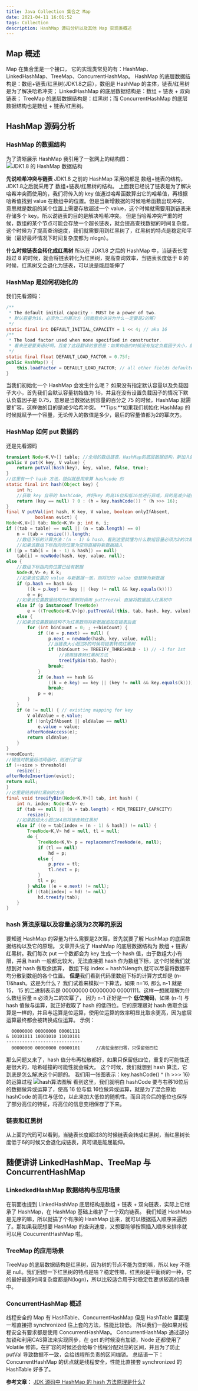 ```yaml
---
title: Java Collection 集合之 Map
date: 2021-04-11 16:01:52
tags: Collection
description: HashMap 源码分析以及其他 Map 实现类概述
---
```

## Map 概述
Map 在集合里是一个接口， 它的实现类常见的有：HashMap、LinkedHashMap、TreeMap、ConcurrentHashMap。
HashMap 的底层数据结构是：数组+链表/红黑树(JDK1.8之后），数组是 HashMap 的主体，链表/红黑树是为了解决哈希冲突；
LinkedHashMap 的底层数据结构是：数组 + 链表 + 双向链表； TreeMap 的底层数据结构是：红黑树；而 ConcurrentHashMap 的底层数据结构也是数组 + 链表/红黑树。

## HashMap 源码分析
### HashMap 的数据结构
为了清晰展示 HashMap 我引用了一张网上的结构图：
![JDK1.8 的 HashMap 数据结构](https://raw.githubusercontent.com/Snailclimb/JavaGuide/master/docs/java/collection/images/jdk1.8%E4%B9%8B%E5%90%8E%E7%9A%84%E5%86%85%E9%83%A8%E7%BB%93%E6%9E%84-HashMap.png)


**先说哈希冲突与链表**
JDK1.8 之前的 HashMap 采用的都是 数组+链表的结构，JDK1.8之后就采用了 数组+链表/红黑树的结构。
上面我已经说了链表是为了解决哈希冲突而使用的，我们将传入的 key 值通过哈希函数算出它的哈希值，再根据哈希值找到 value 在数组中的位置。但是当新增数据的时候哈希函数出现冲突，意思就是数组的某个位置上需要存放超过一个 value，这个时候就需要用到链表来存储多个 key。所以说链表的目的是解决哈希冲突。
但是当哈希冲突严重的时候，数组的某个节点可能会存放一个超长链表，就会提高查找数据的时间复杂度。
这个时候为了提高查询速度，我们就需要用到红黑树了，红黑树的特点是稳定和平衡（最好最坏情况下时间复杂度都为 nlogn）。

**什么时候链表会转化成红黑树**
所以在 JDK1.8 之后的 HashMap 中，当链表长度超过 8 的时候，就会将链表转化为红黑树，提高查询效率，当链表长度低于 8 的时候，红黑树又会退化为链表，可以说是能屈能伸了

### HashMap 是如何初始化的
我们先看源码：
```java
/**
 * The default initial capacity - MUST be a power of two.
 * 默认容量为16，必须为二的幂次方（后面我会讲讲为什么一定要是2的幂）
 */
static final int DEFAULT_INITIAL_CAPACITY = 1 << 4; // aka 16
/**
 * The load factor used when none specified in constructor.
 * 看来还是要英语好啊，百度了这段翻译的意思是：如果构造的时候没有指定负载因子大小，就会赋予一个默认的  * 负载因子大小
 */
static final float DEFAULT_LOAD_FACTOR = 0.75f;
public HashMap() {
    this.loadFactor = DEFAULT_LOAD_FACTOR; // all other fields defaulted
}
```
当我们初始化一个 HashMap 会发生什么呢？ 如果没有指定默认容量以及负载因子大小，首先我们会默认容量初始值为 16，并且在没有设置负载因子的情况下默认负载因子是 0.75，意思是当数据达到容量的百分之 75 的时候，HashMap 就需要扩容，这样做的目的是减少哈希冲突。
**Tips:**如果我们初始化 HashMap 的时候就赋予一个容量，无论传入的数值是多少，最后的容量值都为2的幂次方。
### HashMap 如何 put 数据的
还是先看源码
```java
transient Node<K,V>[] table; //全局的数组链表，HashMap的底层数据结构，新加入的数据都会放入这里
public V put(K key, V value) {
    return putVal(hash(key), key, value, false, true);
}
//这里有一个 hash 方法，貌似就是用来算 hashcode 的
static final int hash(Object key) {
    int h;
    //获取 key 自带的 hashCode, 并将key 的高16位和低16位进行异或，目的是减少碰撞几率
    return (key == null) ? 0 : (h = key.hashCode()) ^ (h >>> 16);
}
final V putVal(int hash, K key, V value, boolean onlyIfAbsent,
           boolean evict) {
Node<K,V>[] tab; Node<K,V> p; int n, i;
if ((tab = table) == null || (n = tab.length) == 0)
    n = (tab = resize()).length;
    //数组下标的计算方法：(n - 1) & hash，看到这里就懂为什么数组容量必须为2的次幂了
    //如果该数组下标指向的位置为空则直接将新数据插入
if ((p = tab[i = (n - 1) & hash]) == null)
    tab[i] = newNode(hash, key, value, null);
else {
    //数组下标指向的位置已经有数据
    Node<K,V> e; K k;
    //如果该位置的 value 与新数据一致，则将旧的 value 值替换为新数据
    if (p.hash == hash &&
        ((k = p.key) == key || (key != null && key.equals(k))))
        e = p;
    //如果该位置数据结构为红黑树则调用 putTreeVal 直接将数据插入红黑树中
    else if (p instanceof TreeNode)
        e = ((TreeNode<K,V>)p).putTreeVal(this, tab, hash, key, value);
    else {
    //如果该位置数据结构不为红黑数则将新数据追加在链表后面
        for (int binCount = 0; ; ++binCount) {
            if ((e = p.next) == null) {
                p.next = newNode(hash, key, value, null);
                //当链表大小超过8的时候将链表转成红黑树
                if (binCount >= TREEIFY_THRESHOLD - 1) // -1 for 1st
                    //调用链表转红黑树方法
                    treeifyBin(tab, hash);
                break;
            }
            if (e.hash == hash &&
                ((k = e.key) == key || (key != null && key.equals(k))))
                break;
            p = e;
        }
    }
    if (e != null) { // existing mapping for key
        V oldValue = e.value;
        if (!onlyIfAbsent || oldValue == null)
            e.value = value;
        afterNodeAccess(e);
        return oldValue;
    }
}
++modCount;
//键值对数量超过阈值时，则进行扩容
if (++size > threshold)
    resize();
afterNodeInsertion(evict);
return null;
}
//这里是链表转红黑树的方法
final void treeifyBin(Node<K,V>[] tab, int hash) {
    int n, index; Node<K,V> e;
    if (tab == null || (n = tab.length) < MIN_TREEIFY_CAPACITY)
        resize();
    //如果数组大小超过64则将链表转红黑树
    else if ((e = tab[index = (n - 1) & hash]) != null) {
        TreeNode<K,V> hd = null, tl = null;
        do {
            TreeNode<K,V> p = replacementTreeNode(e, null);
            if (tl == null)
                hd = p;
            else {
                p.prev = tl;
                tl.next = p;
            }
            tl = p;
        } while ((e = e.next) != null);
        if ((tab[index] = hd) != null)
            hd.treeify(tab);
    }
}
```
### hash 算法原理以及容量必须为2次幂的原因
要知道 HashMap 的容量为什么需要是2次幂，首先就要了解 HashMap 的底层数据结构以及它的原理。
文章开头说了 HashMap 的底层数据结构为 数组 + 链表/红黑树。我们每次 put 一个数都会为 key 生成一个 hash 值，由于数组大小有限，并且 hash 一般都比较大，无法直接把 hash 作为数组下标，这个时候我们就想到对 hash 做取余运算， 数组下标 index = hash%length,就可以尽量将数据平均分散到数组的各个位置。
**但是**我们看到代码里数组下标的计算方式却是 (n-1)&hash。这是为什么？
我们试着来模拟一下算法，如果 n=16, 那么 n-1 就是 15， 15 的二进制表示是 00000000 00000000 00001111。这样一想就理解为什么数组容量 n 必须为二的次幂了， 因为 n-1 正好是一个 **低位掩码**，如果 (n-1) 与 hash 值做与运算，就正好截取了 hash 的低四位。它的原理跟对 hash 做取余运算是一样的，并且与运算是位运算，使用位运算的效率明显比取余更高，因为底层运算最终都会被转换成位运算。
示例：
```
  00000000 00000000 00001111
& 10101011 10001010 11010101
-----------------------------
  00000000 00000000 00000101      //高位全部归零，只保留低四位
```
那么问题又来了，hash 值分布再松散都好，如果只保留低四位，重复的可能性还是很大的，哈希碰撞的可能性就会贼大。
这个时候，我们就想到 hash 算法，它到底是怎么解决这个问题的。
我们用一张图表示：key.hashCode() ^ (h >>> 16) 的运算过程
![hash算法图解](https://pic1.zhimg.com/80/4acf898694b8fb53498542dc0c5f765a_720w.jpg)
看到这里，我们就明白 hashCode 要与右移16位后的数据做异或运算了，使高 16 位与低 16位做异或运算，就是为了混合原始 hashCode 的高位与低位，以此来加大低位的随机性。而且混合后的低位也保存了部分高位的特征，将高位的信息变相保存了下来。
### 链表和红黑树
从上面的代码可以看到，当链表长度超过8的时候链表会转成红黑树，当红黑树长度低于6的时候又会退化成链表，真可谓是能屈能伸。

## 随便讲讲 LinkedHashMap、TreeMap 与 ConcurrentHashMap
### LinkedkedHashMap 数据结构与应用场景
在前面也提到 LinkedHashMap 底层结构是数组 + 链表 + 双向链表，实际上它继承了 HashMap，在 HashMap 基础上维护了一个双向链表。 我们知道 HashMap 是无序的嘛，所以就搞了个有序的 HashMap 出来，就可以根据插入顺序来遍历了。那如果我既想要 HashMap 的查询速度，又想要能够按照插入顺序来排序就可以用 CoucurrentHashMap 啦。
### TreeMap 的应用场景
TreeMap 的底层数据结构是红黑树，因为树的节点不能为空的嘛，所以 key 不能是 null。我们回想一下红黑树的特点是啥？稳定性嘛，红黑树是平衡树的一种，它的最好最差时间复杂度都是N(logn)，所以比较适合用于对稳定性要求较高的场景中。
### ConcurrentHashMap 概述
线程安全的 Map 有 HashTable、ConcurrentHashMap
但是 HashTable 里面是一堆直接把 synchronized 往上套的方法，性能比较低。
所以我们一般如果对线程安全有要求都是使用 ConcurrentHashMap。 ConcurrentHashMap 通过部分加锁和利用CAS算法来实现同步，在 get 的时候没有加锁，Node 还都使用了 Volatile 修饰。在扩容的时候还会给每个线程分配对应的区间，并且为了防止 putVal 导致数据不一致，会给线程所负责的区间枷锁。
总结语一下：ConcurrentHashMap 的优点就是线程安全，性能比直接套 synchronized 的 HashTable 好多了。

**参考文章：**
[JDK 源码中 HashMap 的 hash 方法原理是什么?](https://www.zhihu.com/question/20733617/answer/111577937)
